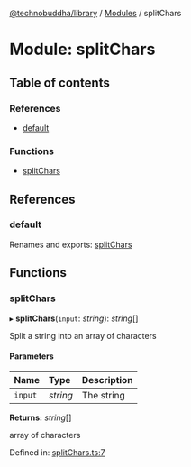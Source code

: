 [@technobuddha/library](../..) / [Modules](../Modules.md) / splitChars

# Module: splitChars

## Table of contents

### References

- [default](splitchars.md#default)

### Functions

- [splitChars](splitchars.md#splitchars)

## References

### default

Renames and exports: [splitChars](splitchars.md#splitchars)

## Functions

### splitChars

▸ **splitChars**(`input`: *string*): *string*[]

Split a string into an array of characters

#### Parameters

| Name | Type | Description |
| :------ | :------ | :------ |
| `input` | *string* | The string |

**Returns:** *string*[]

array of characters

Defined in: [splitChars.ts:7](../../src/splitChars.ts#L7)
